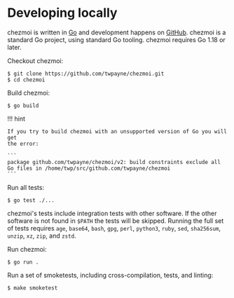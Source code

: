 # Developing locally

chezmoi is written in [Go](https://golang.org) and development happens on
[GitHub](https://github.com). chezmoi is a standard Go project, using standard
Go tooling. chezmoi requires Go 1.18 or later.

Checkout chezmoi:

```console
$ git clone https://github.com/twpayne/chezmoi.git
$ cd chezmoi
```

Build chezmoi:

```console
$ go build
```

!!! hint

    If you try to build chezmoi with an unsupported version of Go you will get
    the error:

    ```
    package github.com/twpayne/chezmoi/v2: build constraints exclude all Go files in /home/twp/src/github.com/twpayne/chezmoi
    ```


Run all tests:

```console
$ go test ./...
```

chezmoi's tests include integration tests with other software. If the other
software is not found in `$PATH` the tests will be skipped. Running the full
set of tests requires `age`, `base64`, `bash`, `gpg`, `perl`, `python3`,
`ruby`, `sed`, `sha256sum`, `unzip`, `xz`, `zip`, and `zstd`.

Run chezmoi:

```console
$ go run .
```

Run a set of smoketests, including cross-compilation, tests, and linting:

```console
$ make smoketest
```
